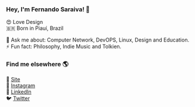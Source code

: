 ### Hey, I'm Fernando Saraiva! 👋

:heart_eyes: Love Design <br>
🇧🇷 Born in Piauí, Brazil <br>

💬 Ask me about: Computer Network, DevOPS, Linux, Design and Education. <br>
⚡ Fun fact: Philosophy, Indie Music and Tolkien. <br>

### Find me elsewhere 🌎

🚀 [Site](https://fernandofront.github.io/links/) <br>
📸 [Instagram](https://instagram.com/fernandosaraivadesign) <br>
💼 [LinkedIn](https://www.linkedin.com/in/fernandosaraivadesigner/) <br>
🐦 [Twitter](https://twitter.com/fernandsaraiva) <br>


